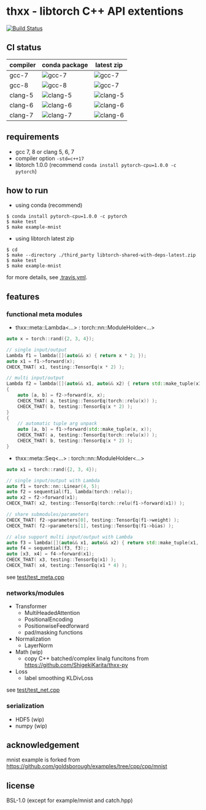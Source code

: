 # thxx - libtorch C++ API extentions

[![Build Status](https://travis-ci.org/ShigekiKarita/thxx.svg?branch=master)](https://travis-ci.org/ShigekiKarita/thxx)

## CI status

| compiler | conda package                                                                                     | latest zip                                                                                         |
| -------- | ------------------------------------------------------------------------------------------------- | ----------                                                                                         |
| gcc-7    | ![gcc-7](https://travis-matrix-badges.herokuapp.com/repos/ShigekiKarita/thxx/branches/master/1)   | ![gcc-7](https://travis-matrix-badges.herokuapp.com/repos/ShigekiKarita/thxx/branches/master/2)    |
| gcc-8    | ![gcc-8](https://travis-matrix-badges.herokuapp.com/repos/ShigekiKarita/thxx/branches/master/3)   | ![gcc-7](https://travis-matrix-badges.herokuapp.com/repos/ShigekiKarita/thxx/branches/master/4)    |
| clang-5  | ![clang-5](https://travis-matrix-badges.herokuapp.com/repos/ShigekiKarita/thxx/branches/master/5) | ![clang-5](https://travis-matrix-badges.herokuapp.com/repos/ShigekiKarita/thxx/branches/master/6)  |
| clang-6  | ![clang-6](https://travis-matrix-badges.herokuapp.com/repos/ShigekiKarita/thxx/branches/master/7) | ![clang-6](https://travis-matrix-badges.herokuapp.com/repos/ShigekiKarita/thxx/branches/master/8)  |
| clang-7  | ![clang-7](https://travis-matrix-badges.herokuapp.com/repos/ShigekiKarita/thxx/branches/master/9) | ![clang-6](https://travis-matrix-badges.herokuapp.com/repos/ShigekiKarita/thxx/branches/master/10) |

## requirements

- gcc 7, 8 or clang 5, 6, 7
- compiler option `-std=c++17`
- libtorch 1.0.0 (recommend `conda install pytorch-cpu=1.0.0 -c pytorch`)

## how to run

- using conda (recommend)
```
$ conda install pytorch-cpu=1.0.0 -c pytorch
$ make test
$ make example-mnist
```

- using libtorch latest zip
```
$ cd 
$ make --directory ./third_party libtorch-shared-with-deps-latest.zip
$ make test
$ make example-mnist
```

for more details, see [.travis.yml](.travis.yml).

## features

### functional meta modules

- thxx::meta::Lambda<...> : torch::nn::ModuleHolder<...>
```cpp
auto x = torch::rand({2, 3, 4});

// single input/output
Lambda f1 = lambda([](auto&& x) { return x * 2; });
auto x1 = f1->forward(x);
CHECK_THAT( x1, testing::TensorEq(x * 2) );

// multi input/output
Lambda f2 = lambda([](auto&& x1, auto&& x2) { return std::make_tuple(x1.relu(), x2 * 2); });
{
    auto [a, b] = f2->forward(x, x);
    CHECK_THAT( a, testing::TensorEq(torch::relu(x)) );
    CHECK_THAT( b, testing::TensorEq(x * 2) );
}
{
    // automatic tuple arg unpack
    auto [a, b] = f1->forward(std::make_tuple(x, x));
    CHECK_THAT( a, testing::TensorEq(torch::relu(x)) );
    CHECK_THAT( b, testing::TensorEq(x * 2) );
}
```

- thxx::meta::Seq<...> : torch::nn::ModuleHolder<...>
```cpp
auto x1 = torch::rand({2, 3, 4});

// single input/output with Lambda
auto f1 = torch::nn::Linear(4, 5);
auto f2 = sequential(f1, lambda(torch::relu));
auto x2 = f2->forward(x1);
CHECK_THAT( x2, testing::TensorEq(torch::relu(f1->forward(x1)) );

// share submodules/parameters
CHECK_THAT( f2->parameters[0], testing::TensorEq(f1->weight) );
CHECK_THAT( f2->parameters[1], testing::TensorEq(f1->bias) );

// also support multi input/output with Lambda
auto f3 = lambda([](auto&& x1, auto&& x2) { return std::make_tuple(x1, x2 * 2); });
auto f4 = sequential(f3, f3);;
auto [x3, x4] = f4->forward(x1);
CHECK_THAT( x3, testing::TensorEq(x1) );
CHECK_THAT( x4, testing::TensorEq(x1 * 4) );
```

see [test/test_meta.cpp](https://github.com/ShigekiKarita/thxx/blob/master/test/test_meta.cpp)

### networks/modules

- Transformer
  - MultiHeadedAttention
  - PositionalEncoding
  - PositionwiseFeedforward
  - pad/masking functions
- Normalization
  - LayerNorm
- Math (wip)
  - copy C++ batched/complex linalg funcitons from https://github.com/ShigekiKarita/thxx-py
- Loss
  - label smoothing KLDivLoss

see [test/test_net.cpp](https://github.com/ShigekiKarita/thxx/blob/master/test/test_net.cpp)

### serialization

- HDF5 (wip)
- numpy (wip)


## acknowledgement

mnist example is forked from https://github.com/goldsborough/examples/tree/cpp/cpp/mnist

## license

BSL-1.0 (except for example/mnist and catch.hpp)

